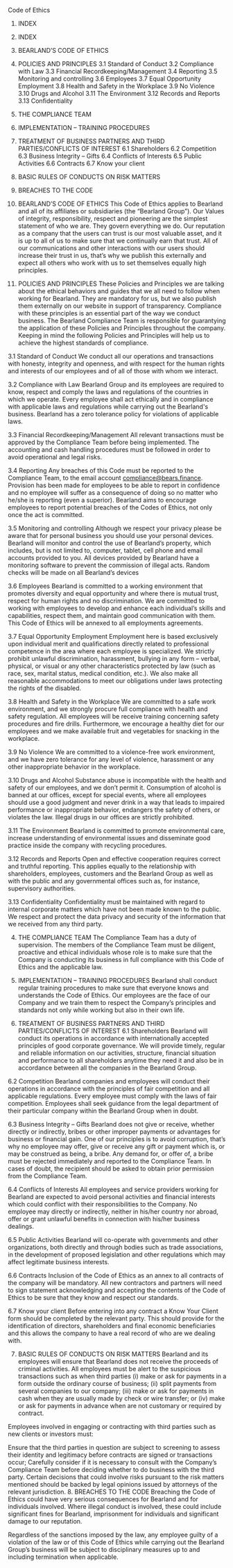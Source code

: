 Code of Ethics
1. INDEX
1. INDEX
2. BEARLAND’S CODE OF ETHICS
3. POLICIES AND PRINCIPLES
3.1 Standard of Conduct
3.2 Compliance with Law
3.3 Financial Recordkeeping/Management
3.4 Reporting
3.5 Monitoring and controlling
3.6 Employees
3.7 Equal Opportunity Employment
3.8 Health and Safety in the Workplace
3.9 No Violence
3.10 Drugs and Alcohol
3.11 The Environment
3.12 Records and Reports
3.13 Confidentiality
4. THE COMPLIANCE TEAM
5. IMPLEMENTATION – TRAINING PROCEDURES
6. TREATMENT OF BUSINESS PARTNERS AND THIRD PARTIES/CONFLICTS OF INTEREST
6.1 Shareholders
6.2 Competition
6.3 Business Integrity – Gifts
6.4 Conflicts of Interests
6.5 Public Activities
6.6 Contracts
6.7 Know your client
7. BASIC RULES OF CONDUCTS ON RISK MATTERS
8. BREACHES TO THE CODE
2. BEARLAND’S CODE OF ETHICS
This Code of Ethics applies to Bearland and all of its affiliates or subsidiaries (the “Bearland Group”). Our Values of integrity, responsibility, respect and pioneering are the simplest statement of who we are. They govern everything we do. Our reputation as a company that the users can trust is our most valuable asset, and it is up to all of us to make sure that we continually earn that trust. All of our communications and other interactions with our users should increase their trust in us, that’s why we publish this externally and expect all others who work with us to set themselves equally high principles.

3. POLICIES AND PRINCIPLES
These Policies and Principles we are talking about the ethical behaviors and guides that we all need to follow when working for Bearland. They are mandatory for us, but we also publish them externally on our website in support of transparency. Compliance with these principles is an essential part of the way we conduct business. The Bearland Compliance Team is responsible for guarantying the application of these Policies and Principles throughout the company. Keeping in mind the following Policies and Principles will help us to achieve the highest standards of compliance.

3.1 Standard of Conduct
We conduct all our operations and transactions with honesty, integrity and openness, and with respect for the human rights and interests of our employees and of all of those with whom we interact.

3.2 Compliance with Law
Bearland Group and its employees are required to know, respect and comply the laws and regulations of the countries in which we operate. Every employee shall act ethically and in compliance with applicable laws and regulations while carrying out the Bearland's business. Bearland has a zero tolerance policy for violations of applicable laws.

3.3 Financial Recordkeeping/Management
All relevant transactions must be approved by the Compliance Team before being implemented. The accounting and cash handling procedures must be followed in order to avoid operational and legal risks.

3.4 Reporting
Any breaches of this Code must be reported to the Compliance Team, to the email account compliance@bears.finance. Provision has been made for employees to be able to report in confidence and no employee will suffer as a consequence of doing so no matter who he/she is reporting (even a superior). Bearland aims to encourage employees to report potential breaches of the Codes of Ethics, not only once the act is committed.

3.5 Monitoring and controlling
Although we respect your privacy please be aware that for personal business you should use your personal devices. Bearland will monitor and control the use of Bearland’s property, which includes, but is not limited to, computer, tablet, cell phone and email accounts provided to you. All devices provided by Bearland have a monitoring software to prevent the commission of illegal acts. Random checks will be made on all Bearland’s devices

3.6 Employees
Bearland is committed to a working environment that promotes diversity and equal opportunity and where there is mutual trust, respect for human rights and no discrimination. We are committed to working with employees to develop and enhance each individual’s skills and capabilities, respect them, and maintain good communication with them. This Code of Ethics will be annexed to all employments agreements.

3.7 Equal Opportunity Employment
Employment here is based exclusively upon individual merit and qualifications directly related to professional competence in the area where each employee is specialized. We strictly prohibit unlawful discrimination, harassment, bullying in any form – verbal, physical, or visual or any other characteristics protected by law (such as race, sex, marital status, medical condition, etc.). We also make all reasonable accommodations to meet our obligations under laws protecting the rights of the disabled.

3.8 Health and Safety in the Workplace
We are committed to a safe work environment, and we strongly procure full compliance with health and safety regulation. All employees will be receive training concerning safety procedures and fire drills. Furthermore, we encourage a healthy diet for our employees and we make available fruit and vegetables for snacking in the workplace.

3.9 No Violence
We are committed to a violence-free work environment, and we have zero tolerance for any level of violence, harassment or any other inappropriate behavior in the workplace.

3.10 Drugs and Alcohol
Substance abuse is incompatible with the health and safety of our employees, and we don’t permit it. Consumption of alcohol is banned at our offices, except for special events, where all employees should use a good judgment and never drink in a way that leads to impaired performance or inappropriate behavior, endangers the safety of others, or violates the law. Illegal drugs in our offices are strictly prohibited.

3.11 The Environment
Bearland is committed to promote environmental care, increase understanding of environmental issues and disseminate good practice inside the company with recycling procedures.

3.12 Records and Reports
Open and effective cooperation requires correct and truthful reporting. This applies equally to the relationship with shareholders, employees, customers and the Bearland Group as well as with the public and any governmental offices such as, for instance, supervisory authorities.

3.13 Confidentiality
Confidentiality must be maintained with regard to internal corporate matters which have not been made known to the public. We respect and protect the data privacy and security of the information that we received from any third party.

4. THE COMPLIANCE TEAM
The Compliance Team has a duty of supervision. The members of the Compliance Team must be diligent, proactive and ethical individuals whose role is to make sure that the Company is conducting its business in full compliance with this Code of Ethics and the applicable law.

5. IMPLEMENTATION – TRAINING PROCEDURES
Bearland shall conduct regular training procedures to make sure that everyone knows and understands the Code of Ethics. Our employees are the face of our Company and we train them to respect the Company’s principles and standards not only while working but also in their own life.

6. TREATMENT OF BUSINESS PARTNERS AND THIRD PARTIES/CONFLICTS OF INTEREST
6.1 Shareholders
Bearland will conduct its operations in accordance with internationally accepted principles of good corporate governance. We will provide timely, regular and reliable information on our activities, structure, financial situation and performance to all shareholders anytime they need it and also be in accordance between all the companies in the Bearland Group.

6.2 Competition
Bearland companies and employees will conduct their operations in accordance with the principles of fair competition and all applicable regulations. Every employee must comply with the laws of fair competition. Employees shall seek guidance from the legal department of their particular company within the Bearland Group when in doubt.

6.3 Business Integrity – Gifts
Bearland does not give or receive, whether directly or indirectly, bribes or other improper payments or advantages for business or financial gain. One of our principles is to avoid corruption, that’s why no employee may offer, give or receive any gift or payment which is, or may be construed as being, a bribe. Any demand for, or offer of, a bribe must be rejected immediately and reported to the Compliance Team. In cases of doubt, the recipient should be asked to obtain prior permission from the Compliance Team.

6.4 Conflicts of Interests
All employees and service providers working for Bearland are expected to avoid personal activities and financial interests which could conflict with their responsibilities to the Company. No employee may directly or indirectly, neither in his/her country nor abroad, offer or grant unlawful benefits in connection with his/her business dealings.

6.5 Public Activities
Bearland will co-operate with governments and other organizations, both directly and through bodies such as trade associations, in the development of proposed legislation and other regulations which may affect legitimate business interests.

6.6 Contracts
Inclusion of the Code of Ethics as an annex to all contracts of the company will be mandatory. All new contractors and partners will need to sign statement acknowledging and accepting the contents of the Code of Ethics to be sure that they know and respect our standards.

6.7 Know your client
Before entering into any contract a Know Your Client form should be completed by the relevant party. This should provide for the identification of directors, shareholders and final economic beneficiaries and this allows the company to have a real record of who are we dealing with.

7. BASIC RULES OF CONDUCTS ON RISK MATTERS
Bearland and its employees will ensure that Bearland does not receive the proceeds of criminal activities. All employees must be alert to the suspicious transactions such as when third parties (i) make or ask for payments in a form outside the ordinary course of business; (ii) split payments from several companies to our company; (iii) make or ask for payments in cash when they are usually made by check or wire transfer; or (iv) make or ask for payments in advance when are not customary or required by contract.

Employees involved in engaging or contracting with third parties such as new clients or investors must:

Ensure that the third parties in question are subject to screening to assess their identity and legitimacy before contracts are signed or transactions occur;
Carefully consider if it is necessary to consult with the Company’s Compliance Team before deciding whether to do business with the third party.
Certain decisions that could involve risks pursuant to the risk matters mentioned should be backed by legal opinions issued by attorneys of the relevant jurisdiction.
8. BREACHES TO THE CODE
Breaching the Code of Ethics could have very serious consequences for Bearland and for individuals involved. Where illegal conduct is involved, these could include significant fines for Bearland, imprisonment for individuals and significant damage to our reputation.

Regardless of the sanctions imposed by the law, any employee guilty of a violation of the law or of this Code of Ethics while carrying out the Bearland Group’s business will be subject to disciplinary measures up to and including termination when applicable.
